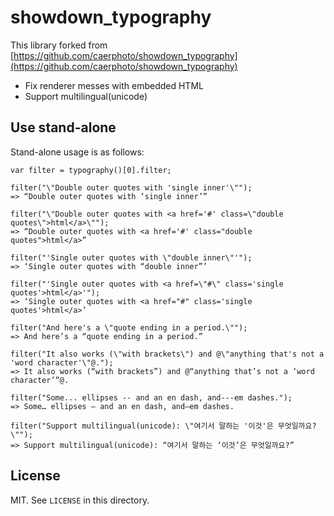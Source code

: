 # showdown_typography

This library forked from [https://github.com/caerphoto/showdown_typography](https://github.com/caerphoto/showdown_typography)

- Fix renderer messes with embedded HTML
- Support multilingual(unicode)

## Use stand-alone

Stand-alone usage is as follows:

    var filter = typography()[0].filter;
    
    filter("\"Double outer quotes with 'single inner'\"");
    => “Double outer quotes with ‘single inner’”
    
    filter("\"Double outer quotes with <a href='#' class=\"double quotes\">html</a>\"");
    => “Double outer quotes with <a href='#' class="double quotes">html</a>”
    
    filter("'Single outer quotes with \"double inner\"'");
    => ‘Single outer quotes with “double inner”’
    
    filter("'Single outer quotes with <a href=\"#\" class='single quotes'>html</a>'");
    => ‘Single outer quotes with <a href="#" class='single quotes'>html</a>’
    
    filter("And here's a \"quote ending in a period.\"");
    => And here’s a “quote ending in a period.”
    
    filter("It also works (\"with brackets\") and @\"anything that's not a 'word character'\"@.");
    => It also works (“with brackets”) and @“anything that’s not a ‘word character’”@.
    
    filter("Some... ellipses -- and an en dash, and---em dashes.");
    => Some… ellipses – and an en dash, and—em dashes.
    
    filter("Support multilingual(unicode): \"여기서 말하는 '이것'은 무엇일까요?\"");
    => Support multilingual(unicode): “여기서 말하는 ‘이것’은 무엇일까요?”

## License

MIT. See `LICENSE` in this directory.

